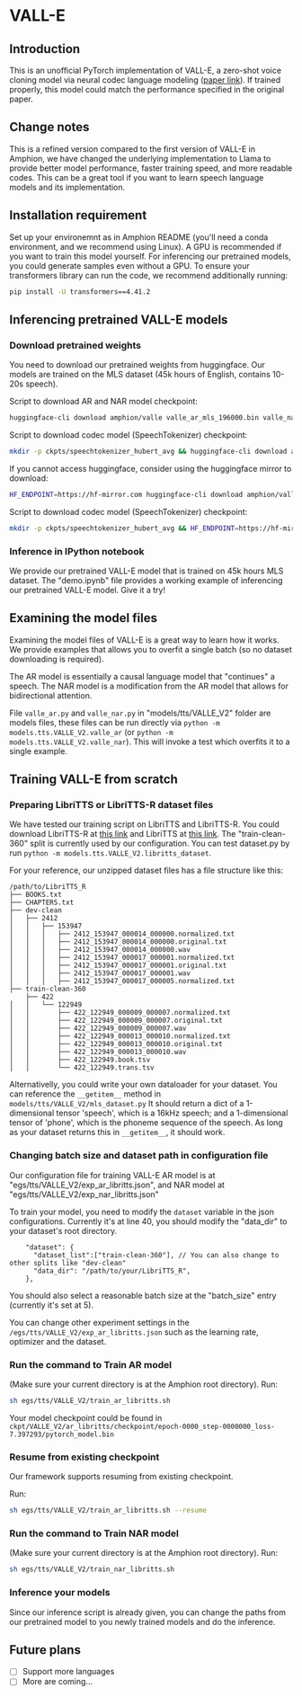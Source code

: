 # VALL-E
## Introduction
This is an unofficial PyTorch implementation of VALL-E, a zero-shot voice cloning model via neural codec language modeling ([paper link](https://arxiv.org/abs/2301.02111)). 
If trained properly, this model could match the performance specified in the original paper.

## Change notes
This is a refined version compared to the first version of VALL-E in Amphion, we have changed the underlying implementation to Llama
to provide better model performance, faster training speed, and more readable codes.
This can be a great tool if you want to learn speech language models and its implementation.

## Installation requirement 

Set up your environemnt as in Amphion README (you'll need a conda environment, and we recommend using Linux). A GPU is recommended if you want to train this model yourself.
For inferencing our pretrained models, you could generate samples even without a GPU.
To ensure your transformers library can run the code, we recommend additionally running:
```bash
pip install -U transformers==4.41.2
```

## Inferencing pretrained VALL-E models
### Download pretrained weights
You need to download our pretrained weights from huggingface. Our models are trained on the MLS dataset (45k hours of English, contains 10-20s speech).

Script to download AR and NAR model checkpoint: 
```bash
huggingface-cli download amphion/valle valle_ar_mls_196000.bin valle_nar_mls_164000.bin --local-dir ckpts
```
Script to download codec model (SpeechTokenizer) checkpoint:
```bash
mkdir -p ckpts/speechtokenizer_hubert_avg && huggingface-cli download amphion/valle SpeechTokenizer.pt config.json --local-dir ckpts/speechtokenizer_hubert_avg
```

If you cannot access huggingface, consider using the huggingface mirror to download: 
```bash
HF_ENDPOINT=https://hf-mirror.com huggingface-cli download amphion/valle valle_ar_mls_196000.bin valle_nar_mls_164000.bin --local-dir ckpts
```
Script to download codec model (SpeechTokenizer) checkpoint:
```bash
mkdir -p ckpts/speechtokenizer_hubert_avg && HF_ENDPOINT=https://hf-mirror.com huggingface-cli download amphion/valle SpeechTokenizer.pt config.json --local-dir ckpts/speechtokenizer_hubert_avg
```


### Inference in IPython notebook

We provide our pretrained VALL-E model that is trained on 45k hours MLS dataset.
The "demo.ipynb" file provides a working example of inferencing our pretrained VALL-E model. Give it a try!

## Examining the model files
Examining the model files of VALL-E is a great way to learn how it works.
We provide examples that allows you to overfit a single batch (so no dataset downloading is required). 

The AR model is essentially a causal language model that "continues" a speech. The NAR model is a modification from the AR model that allows for bidirectional attention.


File `valle_ar.py` and `valle_nar.py` in "models/tts/VALLE_V2" folder are models files, these files can be run directly via `python -m models.tts.VALLE_V2.valle_ar` (or `python -m models.tts.VALLE_V2.valle_nar`).
This will invoke a test which overfits it to a single example.

## Training VALL-E from scratch
### Preparing LibriTTS or LibriTTS-R dataset files

We have tested our training script on LibriTTS and LibriTTS-R.
You could download LibriTTS-R at [this link](https://www.openslr.org/141/) and LibriTTS at [this link](https://www.openslr.org/60).
The "train-clean-360" split is currently used by our configuration.
You can test dataset.py by run `python -m models.tts.VALLE_V2.libritts_dataset`.

For your reference, our unzipped dataset files has a file structure like this:
```
/path/to/LibriTTS_R
├── BOOKS.txt
├── CHAPTERS.txt
├── dev-clean
│   ├── 2412
│   │   ├── 153947
│   │   │   ├── 2412_153947_000014_000000.normalized.txt
│   │   │   ├── 2412_153947_000014_000000.original.txt
│   │   │   ├── 2412_153947_000014_000000.wav
│   │   │   ├── 2412_153947_000017_000001.normalized.txt
│   │   │   ├── 2412_153947_000017_000001.original.txt
│   │   │   ├── 2412_153947_000017_000001.wav
│   │   │   ├── 2412_153947_000017_000005.normalized.txt
├── train-clean-360
    ├── 422
│   │   └── 122949
│   │       ├── 422_122949_000009_000007.normalized.txt
│   │       ├── 422_122949_000009_000007.original.txt
│   │       ├── 422_122949_000009_000007.wav
│   │       ├── 422_122949_000013_000010.normalized.txt
│   │       ├── 422_122949_000013_000010.original.txt
│   │       ├── 422_122949_000013_000010.wav
│   │       ├── 422_122949.book.tsv
│   │       └── 422_122949.trans.tsv
```


Alternativelly, you could write your own dataloader for your dataset. 
You can reference the `__getitem__` method in `models/tts/VALLE_V2/mls_dataset.py`
It should return a dict of a 1-dimensional tensor 'speech', which is a 16kHz speech; and a 1-dimensional tensor of 'phone', which is the phoneme sequence of the speech.
As long as your dataset returns this in `__getitem__`, it should work.

### Changing batch size and dataset path in configuration file
Our configuration file for training VALL-E AR model is at "egs/tts/VALLE_V2/exp_ar_libritts.json", and NAR model at "egs/tts/VALLE_V2/exp_nar_libritts.json"

To train your model, you need to modify the `dataset` variable in the json configurations.
Currently it's at line 40, you should modify the "data_dir" to your dataset's root directory.
```
    "dataset": {
      "dataset_list":["train-clean-360"], // You can also change to other splits like "dev-clean"
      "data_dir": "/path/to/your/LibriTTS_R",
    },
```

You should also select a reasonable batch size at the "batch_size" entry (currently it's set at 5).


You can change other experiment settings in the `/egs/tts/VALLE_V2/exp_ar_libritts.json` such as the learning rate, optimizer and the dataset.

### Run the command to Train AR model
(Make sure your current directory is at the Amphion root directory).
Run:
```sh
sh egs/tts/VALLE_V2/train_ar_libritts.sh
```
Your model checkpoint could be found in `ckpt/VALLE_V2/ar_libritts/checkpoint/epoch-0000_step-0000000_loss-7.397293/pytorch_model.bin`


### Resume from existing checkpoint
Our framework supports resuming from existing checkpoint.

Run:
```sh
sh egs/tts/VALLE_V2/train_ar_libritts.sh --resume
```

### Run the command to Train NAR model
(Make sure your current directory is at the Amphion root directory).
Run:
```sh
sh egs/tts/VALLE_V2/train_nar_libritts.sh
```

### Inference your models
Since our inference script is already given, you can change the paths
from our pretrained model to you newly trained models and do the inference.

## Future plans
- [ ] Support more languages
- [ ] More are coming...
